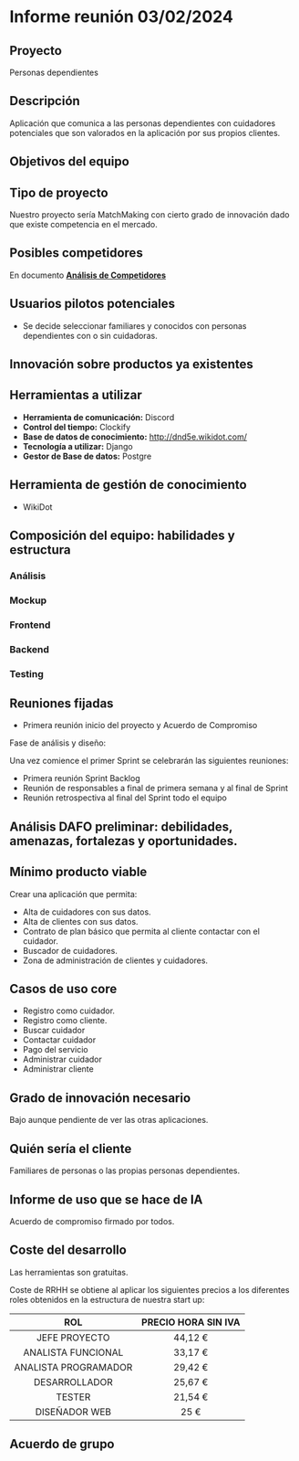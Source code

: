 ﻿# Informe reunión 03/02/2024


## Proyecto
Personas dependientes
## Descripción
Aplicación que comunica a las personas dependientes con cuidadores potenciales que son valorados en la aplicación por sus propios clientes.
## Objetivos del equipo

## Tipo de proyecto
Nuestro proyecto sería MatchMaking con cierto grado de innovación dado que existe competencia en el mercado.
## Posibles competidores
En documento **[Análisis de Competidores](../../entregable-1/Análisis-de-Competidores)**

## Usuarios pilotos potenciales
- Se decide seleccionar familiares y conocidos con personas dependientes con o sin cuidadoras.
## Innovación sobre productos ya existentes
## Herramientas a utilizar
- **Herramienta de comunicación:** Discord
- **Control del tiempo:** Clockify
- **Base de datos de conocimiento:** http://dnd5e.wikidot.com/
- **Tecnología a utilizar:** Django
- **Gestor de Base de datos:** Postgre
## Herramienta de gestión de conocimiento
- WikiDot

## Composición del equipo: habilidades y estructura
### Análisis

### Mockup

### Frontend

### Backend

### Testing


## Reuniones fijadas
- Primera reunión inicio del proyecto y Acuerdo de Compromiso

Fase de análisis y diseño:

Una vez comience el primer Sprint se celebrarán las siguientes reuniones:

- Primera reunión Sprint Backlog
- Reunión de responsables a final de primera semana y al final de Sprint
- Reunión retrospectiva al final del Sprint todo el equipo

## Análisis DAFO preliminar: debilidades, amenazas, fortalezas y oportunidades.

## Mínimo producto viable
Crear una aplicación que permita:

- Alta de cuidadores con sus datos.
- Alta de clientes con sus datos.
- Contrato de plan básico que permita al cliente contactar con el cuidador.
- Buscador de cuidadores.
- Zona de administración de clientes y cuidadores.
## Casos de uso core
- Registro como cuidador.
- Registro como cliente.
- Buscar cuidador
- Contactar cuidador
- Pago del servicio
- Administrar cuidador
- Administrar cliente
## Grado de innovación necesario
Bajo aunque pendiente de ver las otras aplicaciones.
## Quién sería el cliente
Familiares de personas o las propias personas dependientes.
## Informe de uso que se hace de IA
Acuerdo de compromiso firmado por todos.
## Coste del desarrollo
Las herramientas son gratuitas.

Coste de RRHH se obtiene al aplicar los siguientes precios a los diferentes roles obtenidos en la estructura de nuestra start up:

|**ROL**|**PRECIO HORA SIN IVA**|
| :-: | :-: |
|JEFE PROYECTO|44,12 €|
|ANALISTA FUNCIONAL|33,17 €|
|ANALISTA PROGRAMADOR|29,42 €|
|DESARROLLADOR|25,67 €|
|TESTER|21,54 €|
|DISEÑADOR WEB|25 €|

## Acuerdo de grupo





